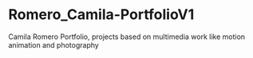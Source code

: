 # Romero_Camila-PortfolioV1
Camila Romero Portfolio, projects based on multimedia work like motion animation and photography

